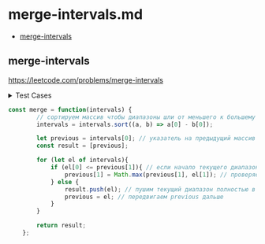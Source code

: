 # merge-intervals.md

+ [merge-intervals](#merge-intervals)

## merge-intervals

https://leetcode.com/problems/merge-intervals

<details><summary>Test Cases</summary><blockquote>

``` javascript
    // [[1,3]]
    // [[1,3]]

    // [[1,4],[4,5]]
    // [[1,5]]

    // [[1,3],[2,6],[8,10],[15,18]]
    // [[1,6],[8,10],[15,18]]
    
    // [[1,4], [4,8], [10,15], [15,20]]
    // [[1,8], [10,20]]
```

</blockquote></details>

``` javascript
const merge = function(intervals) {
        // сортируем массив чтобы диапазоны шли от меньшего к большему
        intervals = intervals.sort((a, b) => a[0] - b[0]);

        let previous = intervals[0]; // указатель на предыдущий массив
        const result = [previous];

        for (let el of intervals){
            if (el[0] <= previous[1]){ // если начало текущего диапазона <= концу предыдущего диапазона
                previous[1] = Math.max(previous[1], el[1]); // проверяем что больше конец предыдущего диапазона или конец текущего и записываем это значение в качестве конца текущего диапазона
            } else {
                result.push(el); // пушим текущий диапазон полностью в результирующий массив
                previous = el; // передвигаем previous дальше
            }
        }

        return result;
    };
```
